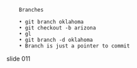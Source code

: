         Branches

        • git branch oklahoma
        • git checkout -b arizona
        • gl
        • git branch -d oklahoma
        • Branch is just a pointer to commit

















































































slide 011
